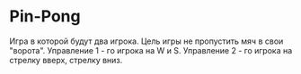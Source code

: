 # Pin-Pong
Игра в которой будут два игрока.
Цель игры не пропустить мяч в свои "ворота".
Управление 1 - го игрока на W и S.
Управление 2 - го игрока на стрелку вверх, стрелку вниз.
